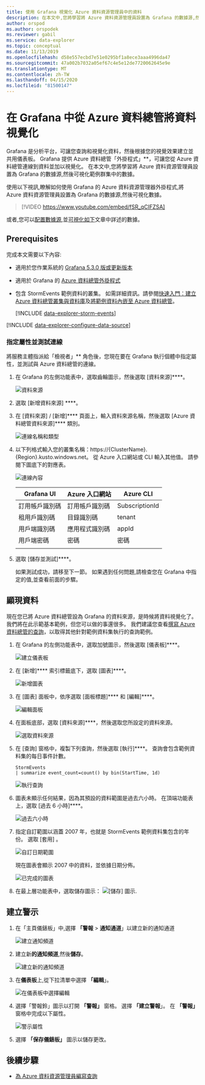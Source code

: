 ```yaml
---
title: 使用 Grafana 視覺化 Azure 資料資源管理員中的資料
description: 在本文中,您將學習將 Azure 資料資源管理員設置為 Grafana 的數據源,然後可視化範例群集中的數據。
author: orspod
ms.author: orspodek
ms.reviewer: gabil
ms.service: data-explorer
ms.topic: conceptual
ms.date: 11/13/2019
ms.openlocfilehash: d58e557ecbd7e51e0295bf1a8ece3aaa4996da47
ms.sourcegitcommit: 47a002b7032a05ef67c4e5e12de7720062645e9e
ms.translationtype: MT
ms.contentlocale: zh-TW
ms.lasthandoff: 04/15/2020
ms.locfileid: "81500147"
---
```

# <a name="visualize-data-from-azure-data-explorer-in-grafana"></a>在 Grafana 中從 Azure 資料總管將資料視覺化

Grafana 是分析平台，可讓您查詢和視覺化資料，然後根據您的視覺效果建立並共用儀表板。 Grafana 提供 Azure 資料總管「外掛程式」**，可讓您從 Azure 資料總管連線到資料並加以視覺化。 在本文中,您將學習將 Azure 資料資源管理員設置為 Grafana 的數據源,然後可視化範例群集中的數據。

使用以下視訊,瞭解如何使用 Grafana 的 Azure 資料資源管理器外掛程式,將 Azure 資料資源管理員設置為 Grafana 的數據源,然後可視化數據。 

> [!VIDEO https://www.youtube.com/embed/fSR_qCIFZSA]

或者,您可以[配置數據源](#configure-the-data-source),並[可視化如下](#visualize-data)文章中詳述的數據。

## <a name="prerequisites"></a>Prerequisites

完成本文需要以下內容:

* 適用於您作業系統的 [Grafana 5.3.0 版或更新版本](https://docs.grafana.org/installation/)

* 適用於 Grafana 的 [Azure 資料總管外掛程式](https://grafana.com/plugins/grafana-azure-data-explorer-datasource/installation)

* 包含 StormEvents 範例資料的叢集。 如需詳細資訊。請參閱[快速入門：建立 Azure 資料總管叢集與資料庫](create-cluster-database-portal.md)及[將範例資料內嵌至 Azure 資料總管](ingest-sample-data.md)。

    [!INCLUDE [data-explorer-storm-events](includes/data-explorer-storm-events.md)]

[!INCLUDE [data-explorer-configure-data-source](includes/data-explorer-configure-data-source.md)]

### <a name="specify-properties-and-test-the-connection"></a>指定屬性並測試連線

將服務主體指派給「檢視者」** 角色後，您現在要在 Grafana 執行個體中指定屬性，並測試與 Azure 資料總管的連線。

1. 在 Grafana 的左側功能表中，選取齒輪圖示，然後選取 [資料來源]****。

    ![資料來源](media/grafana/data-sources.png)

1. 選取 [新增資料來源] ****。

1. 在 [資料來源] / [新增]**** 頁面上，輸入資料來源名稱，然後選取 [Azure 資料總管資料來源]**** 類別。

    ![連線名稱和類型](media/grafana/connection-name-type.png)

1. 以下列格式輸入您的叢集名稱：https://{ClusterName}.{Region}.kusto.windows.net。 從 Azure 入口網站或 CLI 輸入其他值。 請參閱下圖底下的對應表。

    ![連線內容](media/grafana/connection-properties.png)

    | Grafana UI | Azure 入口網站 | Azure CLI |
    | --- | --- | --- |
    | 訂用帳戶識別碼 | 訂用帳戶識別碼 | SubscriptionId |
    | 租用戶識別碼 | 目錄識別碼 | tenant |
    | 用戶端識別碼 | 應用程式識別碼 | appId |
    | 用戶端密碼 | 密碼 | 密碼 |
    | | | |

1. 選取 [儲存並測試]****。

    如果測試成功，請移至下一節。 如果遇到任何問題,請檢查您在 Grafana 中指定的值,並查看前面的步驟。

## <a name="visualize-data"></a>顯現資料

現在您已將 Azure 資料總管設為 Grafana 的資料來源，是時候將資料視覺化了。 我們將在此示範基本範例，但您可以做的事還很多。 我們建議您查看[撰寫 Azure 資料總管的查詢](write-queries.md)，以取得其他針對範例資料集執行的查詢範例。

1. 在 Grafana 的左側功能表中，選取加號圖示，然後選取 [儀表板]****。

    ![建立儀表板](media/grafana/create-dashboard.png)

1. 在 [新增]**** 索引標籤底下，選取 [圖表]****。

    ![新增圖表](media/grafana/add-graph.png)

1. 在 [圖表] 面板中，依序選取 [面板標題]**** 和 [編輯]****。

    ![編輯面板](media/grafana/edit-panel.png)

1. 在面板底部，選取 [資料來源]****，然後選取您所設定的資料來源。

    ![選取資料來源](media/grafana/select-data-source.png)

1. 在 [查詢] 窗格中，複製下列查詢，然後選取 [執行]****。 查詢會包含範例資料集的每日事件計數。

    ```kusto
    StormEvents
    | summarize event_count=count() by bin(StartTime, 1d)
    ```

    ![執行查詢](media/grafana/run-query.png)

1. 圖表未顯示任何結果，因為其預設的資料範圍是過去六小時。 在頂端功能表上，選取 [過去 6 小時]****。

    ![過去六小時](media/grafana/last-six-hours.png)

1. 指定自訂範圍以涵蓋 2007 年，也就是 StormEvents 範例資料集包含的年份。 選取 [套用]  。

    ![自訂日期範圍](media/grafana/custom-date-range.png)

    現在圖表會顯示 2007 中的資料，並依據日期分佈。

    ![已完成的圖表](media/grafana/finished-graph.png)

1. 在最上層功能表中，選取儲存圖示： ![[儲存] 圖示](media/grafana/save-icon.png).

## <a name="create-alerts"></a>建立警示

1. 在「主頁儀錶板」中,選擇 **「警報** > **通知通道**」以建立新的通知通道

    ![建立通知頻道](media/grafana/create-notification-channel.png)

1. 建立新**的通知頻道**,然後**儲存**。

    ![建立新的通知頻道](media/grafana/new-notification-channel-adx.png)

1. 在**儀表板**上,從下拉清單中選擇 **「編輯**」。

    ![在儀表板中選擇編輯](media/grafana/edit-panel-4-alert.png)

1. 選擇「警報鈴」圖示以打開 **「警報」** 窗格。 選擇 **「建立警報**」。 在 **「警報」** 窗格中完成以下屬性。

    ![警示屬性](media/grafana/alert-properties.png)

1. 選擇 **「保存儀錶板」** 圖示以儲存更改。

## <a name="next-steps"></a>後續步驟

* [為 Azure 資料資源管理員編寫查詢](write-queries.md)
